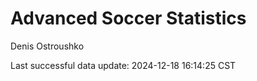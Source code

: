# Advanced Soccer Statistics
Denis Ostroushko

<!-- gfm -->

Last successful data update: 2024-12-18 16:14:25 CST
